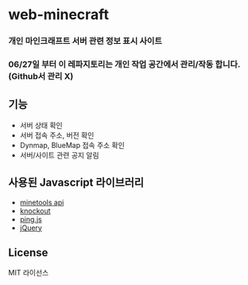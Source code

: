 # web-minecraft
### 개인 마인크래프트 서버 관련 정보 표시 사이트
### 06/27일 부터 이 레파지토리는 개인 작업 공간에서 관리/작동 합니다. (Github서 관리 X)

## 기능

- 서버 상태 확인 
- 서버 접속 주소, 버전 확인
- Dynmap, BlueMap 접속 주소 확인
- 서버/사이트 관련 공지 알림

## 사용된 Javascript 라이브러리

- [minetools api](api.minetools.eu)
- [knockout](https://github.com/knockout/knockout)
- [ping.js](https://github.com/alfg/ping.js/)
- [jQuery](https://github.com/jquery/jquery)

## License

MIT  라이선스
